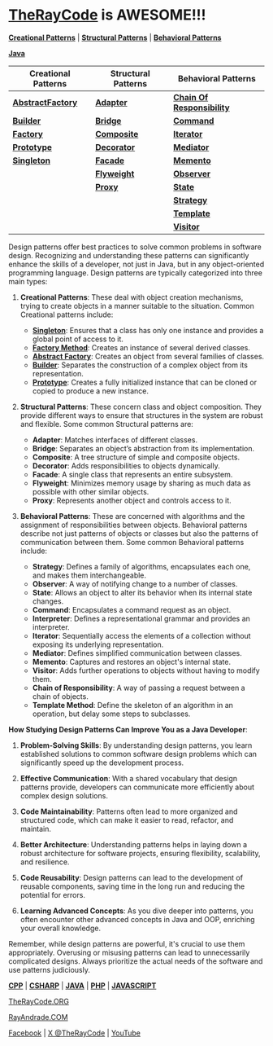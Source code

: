 # [TheRayCode](../README.md) is AWESOME!!!

**[Creational Patterns](./Creational/README.md)** | **[Structural Patterns](./Structural/README.md)** | **[Behavioral Patterns](./Behavioral/README.md)**

**[Java](../README.md)** 

| Creational Patterns | Structural Patterns | Behavioral Patterns |
|--------------|-----|-----------|
| [**AbstractFactory**](./Creational/AbstractFactory/README.md) | [**Adapter**](./Structural/Adapter/README.md)         | [**Chain Of Responsibility**](./Behavioral/ChainOfResponsibility/README.md) |
| [**Builder**](./Creational/Builder/README.md)                 | [**Bridge**](./Structural/Bridge/README.md)           | [**Command**](./Behavioral/Command/README.md) |
| [**Factory**](./Creational/Factory/README.md)                 | [**Composite**](./Structural/Composite/README.md)     | [**Iterator**](./Behavioral/Iterator/README.md) |
| [**Prototype**](./Creational/Prototype/README.md)             | [**Decorator**](./Structural/Decorator/README.md)     | [**Mediator**](./Behavioral/Mediator/README.md) |
| [**Singleton**](./Creational/Singleton/README.md)             | [**Facade**](./Structural/Facade/README.md)           | [**Memento**](./Behavioral/Memento/README.md) |
|                                                               | [**Flyweight**](./Structural/Flyweight/README.md)     | [**Observer**](./Behavioral/Observer/README.md)  |
|                                                               | [**Proxy**](./Structural/Proxy/README.md)             | [**State**](./Behavioral/State/README.md) |
|                                                               |                                                       | [**Strategy**](./Behavioral/Strategy/README.md)  |
|                                                               |                                                       | [**Template**](./Behavioral/Template/README.md)  |
|                                                               |                                                       | [**Visitor**](./Behavioral/Visitor/README.md) |

Design patterns offer best practices to solve common problems in software design. Recognizing and understanding these patterns can significantly enhance the skills of a developer, not just in Java, but in any object-oriented programming language. Design patterns are typically categorized into three main types:

1. **Creational Patterns**: These deal with object creation mechanisms, trying to create objects in a manner suitable to the situation. Common Creational patterns include:

    - [**Singleton**](./Creational/Singleton/README.md): Ensures that a class has only one instance and provides a global point of access to it.
    - [**Factory Method**](./Creational/Factory/README.md): Creates an instance of several derived classes.
    - [**Abstract Factory**](./Creational/AbstractFactory/README.md): Creates an object from several families of classes.
    - [**Builder**](./Creational/Builder/README.md): Separates the construction of a complex object from its representation.
    - [**Prototype**](./Creational/Prototype/README.md): Creates a fully initialized instance that can be cloned or copied to produce a new instance.

2. **Structural Patterns**: These concern class and object composition. They provide different ways to ensure that structures in the system are robust and flexible. Some common Structural patterns are:

    - **Adapter**: Matches interfaces of different classes.
    - **Bridge**: Separates an object’s abstraction from its implementation.
    - **Composite**: A tree structure of simple and composite objects.
    - **Decorator**: Adds responsibilities to objects dynamically.
    - **Facade**: A single class that represents an entire subsystem.
    - **Flyweight**: Minimizes memory usage by sharing as much data as possible with other similar objects.
    - **Proxy**: Represents another object and controls access to it.

3. **Behavioral Patterns**: These are concerned with algorithms and the assignment of responsibilities between objects. Behavioral patterns describe not just patterns of objects or classes but also the patterns of communication between them. Some common Behavioral patterns include:

    - **Strategy**: Defines a family of algorithms, encapsulates each one, and makes them interchangeable.
    - **Observer**: A way of notifying change to a number of classes.
    - **State**: Allows an object to alter its behavior when its internal state changes.
    - **Command**: Encapsulates a command request as an object.
    - **Interpreter**: Defines a representational grammar and provides an interpreter.
    - **Iterator**: Sequentially access the elements of a collection without exposing its underlying representation.
    - **Mediator**: Defines simplified communication between classes.
    - **Memento**: Captures and restores an object's internal state.
    - **Visitor**: Adds further operations to objects without having to modify them.
    - **Chain of Responsibility**: A way of passing a request between a chain of objects.
    - **Template Method**: Define the skeleton of an algorithm in an operation, but delay some steps to subclasses.

**How Studying Design Patterns Can Improve You as a Java Developer**:

1. **Problem-Solving Skills**: By understanding design patterns, you learn established solutions to common software design problems which can significantly speed up the development process.

2. **Effective Communication**: With a shared vocabulary that design patterns provide, developers can communicate more efficiently about complex design solutions.

3. **Code Maintainability**: Patterns often lead to more organized and structured code, which can make it easier to read, refactor, and maintain.

4. **Better Architecture**: Understanding patterns helps in laying down a robust architecture for software projects, ensuring flexibility, scalability, and resilience.

5. **Code Reusability**: Design patterns can lead to the development of reusable components, saving time in the long run and reducing the potential for errors.

6. **Learning Advanced Concepts**: As you dive deeper into patterns, you often encounter other advanced concepts in Java and OOP, enriching your overall knowledge.

Remember, while design patterns are powerful, it's crucial to use them appropriately. Overusing or misusing patterns can lead to unnecessarily complicated designs. Always prioritize the actual needs of the software and use patterns judiciously.


**[CPP](../CPP/README.md)** | **[CSHARP](../Csharp/README.md)** | **[JAVA](../Java/README.md)**  | **[PHP](../PHP/README.md)** | **[JAVASCRIPT](../JavaScript/README.md)** 

[TheRayCode.ORG](https://www.TheRayCode.ORG)

[RayAndrade.COM](https://www.RayAndrade.com)

[Facebook](https://www.facebook.com/TheRayCode/) | [X @TheRayCode](https://www.x.com/TheRayCode/) | [YouTube](https://www.youtube.com/TheRayCode/)
